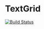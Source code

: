 # TextGrid

[![Build Status](https://travis-ci.com/EntrainNMSU/TextGrid.jl.svg?branch=main)](https://travis-ci.com/EntrainNMSU/TextGrid.jl)
